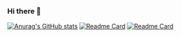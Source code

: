 ### Hi there 👋
[![Anurag's GitHub stats](https://github-readme-stats.vercel.app/api?username=engrnonny&show_icons=true&theme=merko)](https://github.com/anuraghazra/github-readme-stats)
[![Readme Card](https://github-readme-stats.vercel.app/api/pin/?username=engrnonny&repo=Anotech)](https://github.com/anuraghazra/github-readme-stats)
[![Readme Card](https://github-readme-stats.vercel.app/api/pin/?username=engrnonny&repo=nessa)](https://github.com/anuraghazra/github-readme-stats)
<!--
**engrnonny/engrnonny** is a ✨ _special_ ✨ repository because its `README.md` (this file) appears on your GitHub profile.

Here are some ideas to get you started:

- 🔭 I’m currently working on ...
- 🌱 I’m currently learning ...
- 👯 I’m looking to collaborate on ...
- 🤔 I’m looking for help with ...
- 💬 Ask me about ...
- 📫 How to reach me: ...
- 😄 Pronouns: ...
- ⚡ Fun fact: ...
-->
